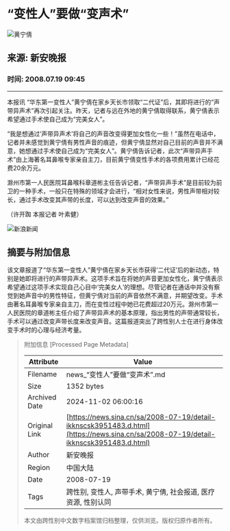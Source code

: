 # “变性人”要做“变声术”

![黄宁倩](https://n.sinaimg.cn/sinakd10200/360/w180h180/20200407/35cb-irtymmw7625789.jpg)

## 来源: 新安晚报  
### 时间: 2008.07.19 09:45

---

本报讯 “华东第一变性人”黄宁倩在家乡天长市领取“二代证”后，其即将进行的“声带异声术”再次引起关注。昨天，记者与远在外地的黄宁倩取得联系，黄宁倩表示希望通过手术使自己成为“完美女人”。

“我是想通过‘声带异声术’将自己的声音改变得更加女性化一些！”虽然在电话中，记者并未感觉到黄宁倩有男性声音的痕迹，但黄宁倩显然对自己目前的声音并不满意，她想通过手术使自己成为“完美女人”。黄宁倩告诉记者，此次“声带异声手术”由上海著名耳鼻喉专家亲自主刀，目前黄宁倩变性手术的各项费用累计已经花费20余万元。

滁州市第一人民医院耳鼻喉科章道彬主任告诉记者，“声带异声手术”是目前较为前卫的一种手术，一般只在特殊的领域才会进行，“相对女性来说，男性声带相对较长，通过手术改变其声带的长度，可以达到改变声音的效果。”

（许开踟 本报记者 叶素健）

![新浪新闻](https://n.sinaimg.cn/default/80905340/20200331/sinalogo.png)

## 摘要与附加信息

<!-- tcd_abstract -->
该文章报道了“华东第一变性人”黄宁倩在家乡天长市获得‘二代证’后的新动态，特别是她即将进行的声带异声术。这项手术旨在将她的声音更加女性化，黄宁倩表示希望通过这项手术实现自己心目中‘完美女人’的理想。尽管记者在通话中并没有察觉到她声音中的男性特征，但黄宁倩对当前的声音依然不满意，并期望改变。手术由著名耳鼻喉专家亲自主刀，而在变性过程中她已花费超过20万元。滁州市第一人民医院的章道彬主任介绍了声带异声术的基本原理，指出男性的声带通常较长，手术可以通过改变声带长度来改变声音。这篇报道突出了跨性别人士在进行身体改变手术时的心理与经济考量。
<!-- tcd_abstract_end -->

> 附加信息 [Processed Page Metadata]
>
> | Attribute       | Value                                  |
> |-----------------|----------------------------------------|
> | Filename        | news_“变性人”要做“变声术”.md                             |
> | Size            | 1352 bytes                           |
> | Archived Date   | 2024-11-02 06:00:16                             |
> | Original Link   | [https://news.sina.cn/sa/2008-07-19/detail-ikknscsk3951483.d.html](https://news.sina.cn/sa/2008-07-19/detail-ikknscsk3951483.d.html)                       |
> | Author          | 新安晚报                               |
> | Region          | 中国大陆                               |
> | Date            | 2008-07-19                                 |
> | Tags            | 跨性别, 变性人, 声带手术, 黄宁倩, 社会报道, 医疗资源, 性别认同                                 |
>
> 本文由跨性别中文数字档案馆归档整理，仅供浏览。版权归原作者所有。
>